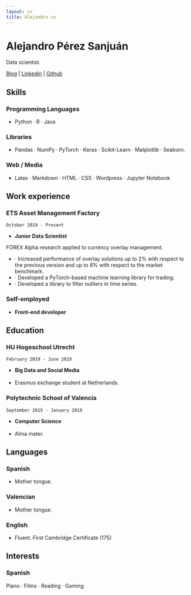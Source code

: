 ```yaml
---
layout: cv
title: Alejandro cv
---
```

# Alejandro Pérez Sanjuán
Data scientist.

<div id="webaddress">
<a href="https://xylambda.github.io/blog/">Blog</a>
| <a href="https://www.linkedin.com/in/alejandro-p%C3%A9rez-sanju%C3%A1n/">Linkedin</a>
|  <a href="https://github.com/Xylambda">Github</a>
</div>

## Skills

### Programming Languages
* Python · R · Java

### Libraries
* Pandas · NumPy · PyTorch · Keras · Scikit-Learn · Matplotlib · Seaborn.

### Web / Media
* Latex · Markdown · HTML · CSS · Wordpress · Jupyter Notebook

## Work experience

### ETS Asset Management Factory
`October 2019 - Present`
* __Junior Data Scientist__ 

FOREX Alpha research applied to currency overlay management.<br>
* · Increased performance of overlay solutions up to 2% with respect to the 
previous version and up to 8% with respect to the market benchmark.
* · Developed a PyTorch-based machine learning library for trading.
* · Developed a library to filter outliers in time series.

### Self-employed
* __Front-end developer__ 

## Education
### __HU Hogeschool Utrecht__
`February 2019 - June 2019`
* __Big Data and Social Media__ <br><br>
* Erasmus exchange student at Netherlands.

### __Polytechnic School of Valencia__
`September 2015 - January 2019`
* __Computer Science__ <br><br>
* Alma mater.

## Languages
### __Spanish__
* Mother tongue.

### __Valencian__
* Mother tongue.

### __English__
* Fluent. First Cambridge Certificate (175)


## Interests
### __Spanish__
Piano · Films · Reading · Gaming


<!-- ### Footer

Last updated: May 2013 -->


